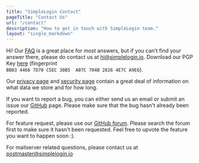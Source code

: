```yaml
---
title: "SimpleLogin Contact"
pageTitle: "Contact Us"
url: "/contact"
description: "How to get in touch with SimpleLogin team."
layout: "single_markdown"
---
```


Hi! Our [FAQ](/faq/) is a great place for most answers, but if you can’t find your answer there, please do contact us at hi@simplelogin.io. Download our PGP Key
[here](/hi_at_simplelogin.asc) (fingerprint `BB03 4466 7D70 C5EC 30B5  A07C 704B 2826 4E7C A9E6`).


Our [privacy page](/privacy) and [security page](/security) contain a great deal of information on what data we store and for how long.

If you want to report a bug, you can either send us an email or submit an issue our [GitHub](https://github.com/simple-login/app/issues) page. Please make sure that the bug hasn't already been reported.

For feature request, please use our [GitHub forum](https://github.com/simple-login/app/discussions/categories/feature-requests). Please search the forum first to make sure it hasn't been requested. Feel free to upvote the feature you want to happen soon :).

For mailserver related questions, please contact us at postmaster@simplelogin.io


